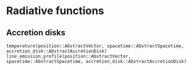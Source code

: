 # Radiative functions

## Accretion disks

```@docs
temperature(position::AbstractVector, spacetime::AbstractSpacetime, accretion_disk::AbstractAccretionDisk)
line_emission_profile(position::AbstractVector, spacetime::AbstractSpacetime, accretion_disk::AbstractAccretionDisk)
```